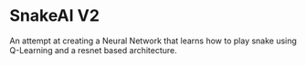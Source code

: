 # SnakeAI V2

An attempt at creating a Neural Network that learns how to play snake using Q-Learning and a resnet based architecture.


